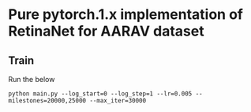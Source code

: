 # Pure pytorch.1.x implementation of RetinaNet for AARAV dataset

## Train 
Run the below

```python main.py --log_start=0 --log_step=1 --lr=0.005 --milestones=20000,25000 --max_iter=30000```
